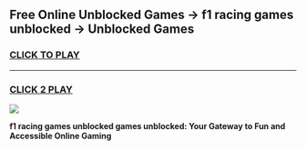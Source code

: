 
## Free Online Unblocked Games → f1 racing games unblocked → Unblocked Games
<h3>
<a href="https://premium.freeplayer.one?title=f1_racing_games_unblocked&ref=21F">CLICK TO PLAY</a></h3>
<hr>

<h3>
<a href="https://premium.freeplayer.one?title=f1_racing_games_unblocked&ref=21F">CLICK 2 PLAY</a>
  
</h3>

<a href="https://premium.freeplayer.one?title=f1_racing_games_unblocked&ref=21F/"><img src="https://clearcache.store/games.png"></a>


**f1 racing games unblocked games unblocked: Your Gateway to Fun and Accessible Online Gaming**
